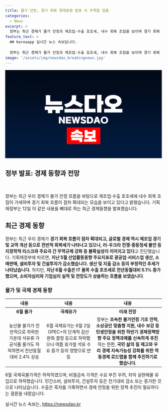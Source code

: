 ```yaml
---
title: 물가 안정, 경기 회복 경제동향 발표 속 주목할 점들
categories:
  - News
excerpt: >
  정부는 최근 경제가 물가 안정과 제조업·수출 호조세, 내수 회복 조짐을 보이며 경기 회복 흐름이 점차 확대되고 있음을 밝혔다. 그러나 러-우크라 전쟁, 중동정세 불안 등의 지정학적 리스크와 무역규제 강화로 불확실성이 지속되고 있다고 진단했다. 또한, 5월 산업활동동향 주요지표로 광공업·서비스업 생산, 소매판매, 설비투자 및 건설투자가 감소했으며, 수출은 반도체 등 IT 품목 수출 호조세로 5.1% 증가했고, 물가는 전년동월대비 2.4% 상승하는 등의 상황이라고 한다.
feature_text: >
  ## koreaapp 실시간 뉴스 속보입니다.

  정부는 최근 경제가 물가 안정과 제조업·수출 호조세, 내수 회복 조짐을 보이며 경기 회복 흐름이 점차 확대되고 있음을 밝혔다. 그러나 러-우크라 전쟁, 중동정세 불안 등의 지정학적 리스크와 무역규제 강화로 불확실성이 지속되고 있다고 진단했다. 또한, 5월 산업활동동향 주요지표로 광공업·서비스업 생산, 소매판매, 설비투자 및 건설투자가 감소했으며, 수출은 반도체 등 IT 품목 수출 호조세로 5.1% 증가했고, 물가는 전년동월대비 2.4% 상승하는 등의 상황이라고 한다.
image: '/assets/img/newsdao_breakingnews.jpg'
---
```


<p><img src="/assets/img/newsdao_breakingnews.jpg" alt="koreaapp 속보" /></p>

<h2 data-ke-size="size26"><b>정부 발표: 경제 동향과 전망</b></h2>

<p data-ke-size="size16">&nbsp;</p>

<p>정부는 최근 우리 경제가 물가 안정 흐름을 바탕으로 제조업·수출 호조세에 내수 회복 조짐이 가세하며 경기 회복 흐름이 점차 확대되는 모습을 보이고 있다고 밝혔습니다. 기획재정부는 12일 이 같은 내용을 뼈대로 하는 최근 경제동향을 발표했습니다.</p>

<h2 data-ke-size="size26">최근 경제 동향</h2>

<p data-ke-size="size16">정부는 최근 우리 경제가 <b>경기 회복 흐름이 점차 확대되고, 글로벌 경제 역시 제조업 경기 및 교역 개선 등으로 전반적 회복세가 나타나고 있으나, 러-우크라 전쟁·중동정세 불안 등 지정학적 리스크와 주요국 간 무역규제 강화 등 불확실성이 이어지고 있다</b>고 진단했습니다. 기획재정부에 따르면, <b>지난 5월 산업활동동향 주요지표로 광공업·서비스업 생산, 소매판매, 설비투자 및 건설투자가 감소했습니다. 생산 및 지출 감소 등의 부정적인 추세가 나타났습니다.</b> 하지만, <b>지난 6월 수출은 IT 품목 수출 호조세로 전년동월대비 5.1% 증가했으며, 소비자심리와 기업심리 실적 및 전망도가 상슬하는 흐름을 보였습니다</b>.</p>

<h3 data-ke-size="size24">물가 및 국제 경제 동향</h3>

<table>
    <thead>
        <tr>
            <th style="text-align: center;">내용</th>
            <th style="text-align: center;">내용</th>
            <th style="text-align: center;">내용</th>
        </tr>
    </thead>
    <tbody>
        <tr>
            <td style="text-align: center; height: 17px;"><b>6월 물가</b></td>
            <td style="text-align: center;"><b>국제유가</b></td>
            <td style="text-align: center;"><b>미래 전망</b></td>
        </tr>
        <tr>
            <td style="text-align: center;">농산물 물가가 전반적으로 하락한 가운데 석유류·가공식품 물가도 하락하면서 전년동월대비 2.4% 상승</td>
            <td style="text-align: center;">6월 국제유가는 6월 2일 OPEC+의 단계적 감산 완화 결정 등으로 하락했으나 여름 휴가철 석유 수요 증가 등의 영향으로 반등</td>
            <td style="text-align: center;">정부는 <b>조속한 물가안정 기조 안착, 소상공인 맞춤형 지원, 내수 보강 등 민생안정을 위한 하반기 경제정책방향 주요 정책과제를 신속하게 추진</b>하는 한편, <b>국민 삶의 질 제고와 우리 경제 지속가능성 강화를 위한 역동경제 로드맵을 함께 추진하기로 했습니다.</b></td>
        </tr>
    </tbody>
</table>

<p>6월 국제곡물가격은 하락하였으며, 비철금속 가격은 수요 부진 우려, 차익 실현매물 유입으로 하락했습니다. 민간소비, 설비투자, 건설투자 등은 전기대비 감소 또는 증가한 것으로 나타났습니다. 수출은 흑자를 기록하면서 경제 안정을 위한 정책 추진이 필요하다는 결론을 내렸습니다.</p>
실시간 뉴스 속보는, <a href="https://newsdao.kr" rel="dofollow">https://newsdao.kr</a>



